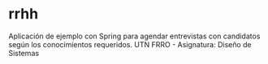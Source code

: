 # rrhh
Aplicación de ejemplo con Spring para agendar entrevistas con candidatos según los conocimientos requeridos.
UTN FRRO - Asignatura: Diseño de Sistemas
